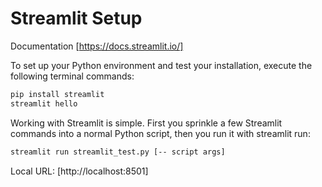 # Streamlit Setup

Documentation [https://docs.streamlit.io/]


To set up your Python environment and test your installation, execute the following terminal commands:

```bash
pip install streamlit
streamlit hello
```

Working with Streamlit is simple. First you sprinkle a few Streamlit commands into a normal Python script, then you run it with streamlit run:

```bash
streamlit run streamlit_test.py [-- script args]
```

Local URL: [http://localhost:8501]